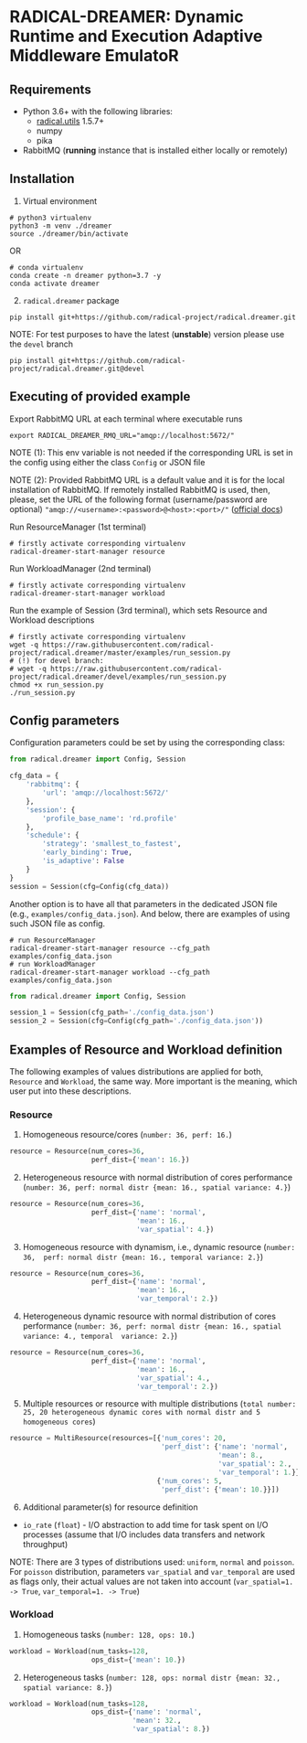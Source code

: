 # RADICAL-DREAMER: Dynamic Runtime and Execution Adaptive Middleware EmulatoR

## Requirements

* Python 3.6+ with the following libraries:
  * [radical.utils](https://github.com/radical-cybertools/radical.utils) 1.5.7+
  * numpy
  * pika
* RabbitMQ (**running** instance that is installed either locally or remotely)

## Installation
1) Virtual environment
```shell script
# python3 virtualenv
python3 -m venv ./dreamer
source ./dreamer/bin/activate
```
OR
```shell script
# conda virtualenv
conda create -n dreamer python=3.7 -y
conda activate dreamer
```
2) `radical.dreamer` package
```shell script
pip install git+https://github.com/radical-project/radical.dreamer.git
```
NOTE: For test purposes to have the latest (**unstable**) version please use 
the `devel` branch
```shell script
pip install git+https://github.com/radical-project/radical.dreamer.git@devel
```

## Executing of provided example
Export RabbitMQ URL at each terminal where executable runs
```shell script
export RADICAL_DREAMER_RMQ_URL="amqp://localhost:5672/"
```
NOTE (1): This env variable is not needed if the corresponding URL is set in 
the config using either the class `Config` or JSON file

NOTE (2): Provided RabbitMQ URL is a default value and it is for the local 
installation of RabbitMQ. If remotely installed RabbitMQ is used, then, please, 
set the URL of the following format (username/password are optional)
`"amqp://<username>:<password>@<host>:<port>/"` 
([official docs](https://www.rabbitmq.com/uri-spec.html))

Run ResourceManager (1st terminal)
```shell script
# firstly activate corresponding virtualenv
radical-dreamer-start-manager resource
```
Run WorkloadManager (2nd terminal)
```shell script
# firstly activate corresponding virtualenv
radical-dreamer-start-manager workload
```
Run the example of Session (3rd terminal), which sets Resource and Workload 
descriptions
```shell script
# firstly activate corresponding virtualenv
wget -q https://raw.githubusercontent.com/radical-project/radical.dreamer/master/examples/run_session.py
# (!) for devel branch:
# wget -q https://raw.githubusercontent.com/radical-project/radical.dreamer/devel/examples/run_session.py
chmod +x run_session.py
./run_session.py
```

## Config parameters
Configuration parameters could be set by using the corresponding class:
```python
from radical.dreamer import Config, Session

cfg_data = {
    'rabbitmq': {
        'url': 'amqp://localhost:5672/'
    },
    'session': {
        'profile_base_name': 'rd.profile'
    },
    'schedule': {
        'strategy': 'smallest_to_fastest',
        'early_binding': True,
        'is_adaptive': False
    }
}
session = Session(cfg=Config(cfg_data))
```
Another option is to have all that parameters in the dedicated JSON file (e.g., 
`examples/config_data.json`). And below, there are examples of using such JSON 
file as config.
```shell script
# run ResourceManager
radical-dreamer-start-manager resource --cfg_path examples/config_data.json
# run WorkloadManager
radical-dreamer-start-manager workload --cfg_path examples/config_data.json
```
```python
from radical.dreamer import Config, Session

session_1 = Session(cfg_path='./config_data.json')
session_2 = Session(cfg=Config(cfg_path='./config_data.json'))
```

## Examples of Resource and Workload definition
The following examples of values distributions are applied for both, `Resource` 
and `Workload`, the same way. More important is the meaning, which user put into
these descriptions.

### Resource
1) Homogeneous resource/cores (`number: 36, perf: 16.`)
```python
resource = Resource(num_cores=36,
                    perf_dist={'mean': 16.})
```
2) Heterogeneous resource with normal distribution of cores performance 
(`number: 36, perf: normal distr {mean: 16., spatial variance: 4.}`)
```python
resource = Resource(num_cores=36,
                    perf_dist={'name': 'normal',
                               'mean': 16.,
                               'var_spatial': 4.})
```
3) Homogeneous resource with dynamism, i.e., dynamic resource (`number: 36, 
perf: normal distr {mean: 16., temporal variance: 2.}`)
```python
resource = Resource(num_cores=36,
                    perf_dist={'name': 'normal',
                               'mean': 16.,
                               'var_temporal': 2.})
```
4) Heterogeneous dynamic resource with normal distribution of cores performance 
(`number: 36, perf: normal distr {mean: 16., spatial variance: 4., temporal 
variance: 2.}`)
```python
resource = Resource(num_cores=36,
                    perf_dist={'name': 'normal',
                               'mean': 16.,
                               'var_spatial': 4.,
                               'var_temporal': 2.})
```
5) Multiple resources or resource with multiple distributions (`total number: 
25, 20 heterogeneous dynamic cores with normal distr and 5 homogeneous cores`)
```python
resource = MultiResource(resources=[{'num_cores': 20,
                                     'perf_dist': {'name': 'normal',
                                                   'mean': 8.,
                                                   'var_spatial': 2.,
                                                   'var_temporal': 1.}},
                                    {'num_cores': 5,
                                     'perf_dist': {'mean': 10.}}])
```
6) Additional parameter(s) for resource definition
 - `io_rate` (`float`) - I/O abstraction to add time for task spent on I/O
  processes (assume that I/O includes data transfers and network throughput)

NOTE: There are 3 types of distributions used: `uniform`, `normal` and
`poisson`. For `poisson` distribution, parameters `var_spatial` and 
`var_temporal` are used as flags only, their actual values are not taken into 
account (`var_spatial=1. -> True`, `var_temporal=1. -> True`)

### Workload
1) Homogeneous tasks (`number: 128, ops: 10.`)
```python
workload = Workload(num_tasks=128,
                    ops_dist={'mean': 10.})
```
2) Heterogeneous tasks (`number: 128, ops: normal distr {mean: 32., 
spatial variance: 8.}`)
```python
workload = Workload(num_tasks=128,
                    ops_dist={'name': 'normal',
                              'mean': 32.,
                              'var_spatial': 8.})
```
